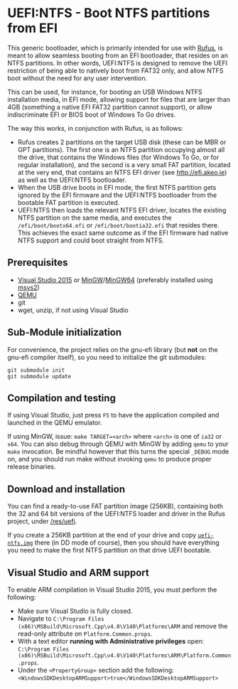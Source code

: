 UEFI:NTFS - Boot NTFS partitions from EFI
=========================================

This generic bootloader, which is primarily intended for use with 
[Rufus](http://rufus.akeo.ie), is meant to allow seamless booting from an EFI
bootloader, that resides on an NTFS partitions. In other words, UEFI:NTFS is
designed to remove the UEFI restriction of being able to natively boot from
FAT32 only, and allow NTFS boot without the need for any user intervention.

This can be used, for instance, for booting an USB Windows NTFS installation
media, in EFI mode, allowing support for files that are larger than 4GB
(something a native EFI FAT32 partition cannot support), or allow
indiscriminate EFI or BIOS boot of Windows To Go drives.

The way this works, in conjunction with Rufus, is as follows:

* Rufus creates 2 partitions on the target USB disk (these can be MBR or GPT
  partitions). The first one is an NTFS partition occupying almost all the
  drive, that contains the Windows files (for Windows To Go, or for regular
  installation), and the second is a very small FAT partition, located at the
  very end, that contains an NTFS EFI driver (see http://efi.akeo.ie) as well
  as the UEFI:NTFS bootloader.
* When the USB drive boots in EFI mode, the first NTFS partition gets ignored
  by the EFI firmware and the UEFI:NTFS bootloader from the bootable FAT partition
  is executed.
* UEFI:NTFS then loads the relevant NTFS EFI driver, locates the existing NTFS
  partition on the same media, and executes the `/efi/boot/bootx64.efi` or 
  `/efi/boot/bootia32.efi` that resides there. This achieves the exact same
  outcome as if the EFI firmware had native NTFS support and could boot 
  straight from NTFS.

## Prerequisites

* [Visual Studio 2015](http://www.visualstudio.com/products/visual-studio-community-vs)
  or [MinGW](http://www.mingw.org/)/[MinGW64](http://mingw-w64.sourceforge.net/)
  (preferably installed using [msys2](https://sourceforge.net/projects/msys2/))
* [QEMU](http://www.qemu.org)
* git
* wget, unzip, if not using Visual Studio

## Sub-Module initialization

For convenience, the project relies on the gnu-efi library (but __not__ on
the gnu-efi compiler itself), so you need to initialize the git submodules:
```
git submodule init
git submodule update
```

## Compilation and testing

If using Visual Studio, just press `F5` to have the application compiled and
launched in the QEMU emulator.

If using MinGW, issue: `make TARGET=<arch>` where `<arch>` is one of `ia32`
or `x64`. You can also debug through QEMU with MinGW by adding `qemu` to your
`make` invocation. Be mindful however that this turns the special `_DEBUG`
mode on, and you should run make without invoking `qemu` to produce proper
release binaries.

## Download and installation

You can find a ready-to-use FAT partition image (256KB), containing both the 32
and 64 bit versions of the UEFI:NTFS loader and driver in the Rufus project,
under [/res/uefi](https://github.com/pbatard/rufus/tree/master/res/uefi).

If you create a 256KB partition at the end of your drive and copy
[`uefi-ntfs.img`](https://github.com/pbatard/rufus/blob/master/res/uefi/uefi-ntfs.img?raw=true)
there (in DD mode of course), then you should have everything you need to make
the first NTFS partition on that drive UEFI bootable.

## Visual Studio and ARM support

To enable ARM compilation in Visual Studio 2015, you must perform the following:
* Make sure Visual Studio is fully closed.
* Navigate to `C:\Program Files (x86)\MSBuild\Microsoft.Cpp\v4.0\V140\Platforms\ARM` and
  remove the read-only attribute on `Platform.Common.props`.
* With a text editor __running with Administrative privileges__ open:  
  `C:\Program Files (x86)\MSBuild\Microsoft.Cpp\v4.0\V140\Platforms\ARM\Platform.Common.props`.
* Under the `<PropertyGroup>` section add the following:  
  `<WindowsSDKDesktopARMSupport>true</WindowsSDKDesktopARMSupport>`
